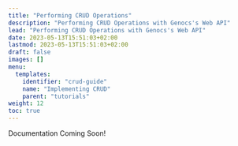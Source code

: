 ```yaml
---
title: "Performing CRUD Operations"
description: "Performing CRUD Operations with Genocs's Web API"
lead: "Performing CRUD Operations with Genocs's Web API"
date: 2023-05-13T15:51:03+02:00
lastmod: 2023-05-13T15:51:03+02:00
draft: false
images: []
menu:
  templates:
    identifier: "crud-guide"
    name: "Implementing CRUD"
    parent: "tutorials"
weight: 12
toc: true
---
```


Documentation Coming Soon!
